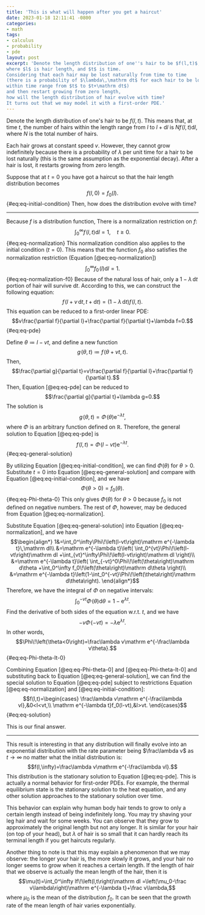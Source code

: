 ```yaml
---
title: 'This is what will happen after you get a haircut'
date: 2023-01-18 12:11:41 -0800
categories:
- math
tags:
- calculus
- probability
- pde
layout: post
excerpt: 'Denote the length distribution of one''s hair to be $f(l,t)$,
where $l$ is hair length, and $t$ is time.
Considering that each hair may be lost naturally from time to time
(there is a probability of $\lambda\,\mathrm dt$ for each hair to be lost
within time range from $t$ to $t+\mathrm dt$)
and then restart growing from zero length,
how will the length distribution of hair evolve with time?
It turns out that we may model it with a first-order PDE.'
---
```


Denote the length distribution of one's hair to be $f(l,t)$.
This means that, at time $t$,
the number of hairs within the length range from $l$ to $l+\mathrm dl$
is $Nf\!\left(l,t\right)\mathrm dl$, where $N$ is the total number of hairs.

Each hair grows at constant speed $v$.
However, they cannot grow indefinitely because
there is a probability of $\lambda$ per unit time for a hair to be lost naturally
(this is the same assumption as the exponential decay).
After a hair is lost, it restarts growing from zero length.

Suppose that at $t=0$ you have got a haircut so that the hair length distribution becomes
$$f(l,0)=f_0(l).$$ {#eq:eq-initial-condition}
Then, how does the distribution evolve with time?

---

Because $f$ is a distribution function,
There is a normalization restriction on $f$:
$$\int_0^\infty f\!\left(l,t\right)\mathrm dl=1,\quad t\ge0.$$ {#eq:eq-normalization}
This normalization condition also applies to the initial condition ($t=0$).
This means that the function $f_0$ also satisfies the normalization restriction (Equation [@eq:eq-normalization])
$$\int_0^\infty f_0\!\left(l\right)\mathrm dl=1.$$ {#eq:eq-normalization-f0}
Because of the natural loss of hair,
only a $1-\lambda\,\mathrm dt$ portion of hair will survive $\mathrm dt$.
According to this, we can construct the following equation:
$$f\!\left(l+v\,\mathrm dt,t+\mathrm dt\right)=
\left(1-\lambda\,\mathrm dt\right)f\!\left(l,t\right).$$
This equation can be reduced to a first-order linear PDE:
$$v\frac{\partial f}{\partial l}+\frac{\partial f}{\partial t}+\lambda f=0.$$ {#eq:eq-pde}

Define $\theta\coloneqq l-vt$, and define a new function
$$g\!\left(\theta,t\right)\coloneqq f\!\left(\theta+vt,t\right).$$
Then,
$$\frac{\partial g}{\partial t}=v\frac{\partial f}{\partial l}+\frac{\partial f}{\partial t}.$$
Then, Equation [@eq:eq-pde] can be reduced to
$$\frac{\partial g}{\partial t}+\lambda g=0.$$
The solution is
$$g\!\left(\theta,t\right)=\Phi\!\left(\theta\right)\mathrm e^{-\lambda t},$$
where $\Phi$ is an arbitrary function defined on $\mathbb R$.
Therefore, the general solution to Equation [@eq:eq-pde] is
$$f\!\left(l,t\right)=\Phi\!\left(l-vt\right)\mathrm e^{-\lambda t}.$$ {#eq:eq-general-solution}

By utilizing Equation [@eq:eq-initial-condition], we can find $\Phi(\theta)$ for $\theta>0$.
Substitute $t=0$ into Equation [@eq:eq-general-solution]
and compare with Equation [@eq:eq-initial-condition],
and we have
$$\Phi(\theta>0)=f_0(\theta).$$ {#eq:eq-Phi-theta-0}
This only gives $\Phi(\theta)$ for $\theta>0$
because $f_0$ is not defined on negative numbers.
The rest of $\Phi$, however, may be deduced from Equation [@eq:eq-normalization].

Substitute Equation [@eq:eq-general-solution] into Equation [@eq:eq-normalization],
and we have
$$\begin{align*}
1&=\int_0^\infty\Phi\!\left(l-vt\right)\mathrm e^{-\lambda t}\,\mathrm dl\\
&=\mathrm e^{-\lambda t}\left(
  \int_0^{vt}\Phi\!\left(l-vt\right)\mathrm dl
  +\int_{vt}^\infty\Phi\!\left(l-vt\right)\mathrm dl
\right)\\
&=\mathrm e^{-\lambda t}\left(
  \int_{-vt}^0\Phi\!\left(\theta\right)\mathrm d\theta
  +\int_0^\infty f_0\!\left(\theta\right)\mathrm d\theta
\right)\\
&=\mathrm e^{-\lambda t}\left(1-\int_0^{-vt}\Phi\!\left(\theta\right)\mathrm d\theta\right).
\end{align*}$$
Therefore, we have the integral of $\Phi$ on negative intervals:
$$\int_0^{-vt}\Phi\!\left(\theta\right)\mathrm d\theta
=1-\mathrm e^{\lambda t}.$$
Find the derivative of both sides of the equation w.r.t. $t$, and we have
$$-v\Phi\!\left(-vt\right)=-\lambda\mathrm e^{\lambda t}.$$
In other words,
$$\Phi\!\left(\theta<0\right)=\frac\lambda v\mathrm e^{-\frac\lambda v\theta}.$$ {#eq:eq-Phi-theta-lt-0}

Combining Equation [@eq:eq-Phi-theta-0] and [@eq:eq-Phi-theta-lt-0]
and substituting back to Equation [@eq:eq-general-solution],
we can find the special solution to Equation [@eq:eq-pde]
subject to restrictions Equation [@eq:eq-normalization] and [@eq:eq-initial-condition]:
$$f(l,t)=\begin{cases}
\frac\lambda v\mathrm e^{-\frac\lambda vl},&0<l<vt,\\
\mathrm e^{-\lambda t}f_0(l-vt),&l>vt.
\end{cases}$$ {#eq:eq-solution}

This is our final answer.

---

This result is interesting in that any distribution will finally evolve
into an exponential distribution with the rate parameter being $\frac\lambda v$
as $t\to\infty$ no matter what the initial distribution is:
$$f(l,\infty)=\frac\lambda v\mathrm e^{-\frac\lambda vl}.$$
This distribution is the stationary solution to Equation [@eq:eq-pde].
This is actually a normal behavior for first-order PDEs.
For example,
the thermal equilibrium state is the stationary solution to the heat equation,
and any other solution approaches to the stationary solution over time.

This behavior can explain why human body hair tends to grow to only a certain length
instead of being indefinitely long.
You may try shaving your leg hair and wait for some weeks.
You can observe that they grow to approximately the original length but not any longer.
It is similar for your hair (on top of your head),
but $\lambda$ of hair is so small that it can hardly reach its terminal length
if you get haircuts regularly.

Another thing to note is that this may explain a phenomenon that we may observe:
the longer your hair is, the more slowly it grows,
and your hair no longer seems to grow when it reaches a certain length.
If the length of hair that we observe is actually the mean length of the hair, then it is
$$\mu(t)=\int_0^\infty lf\!\left(l,t\right)\mathrm dl
=\left(\mu_0-\frac v\lambda\right)\mathrm e^{-\lambda t}+\frac v\lambda,$$
where $\mu_0$ is the mean of the distribution $f_0$.
It can be seen that the growth rate of the mean length of hair varies exponentially.

